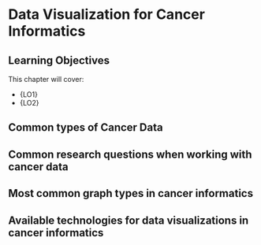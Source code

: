 # Data Visualization for Cancer Informatics



## Learning Objectives

This chapter will cover:

- {LO1}
- {LO2}

## Common types of Cancer Data
## Common research questions when working with cancer data
## Most common graph types in cancer informatics
## Available technologies for data visualizations in cancer informatics
